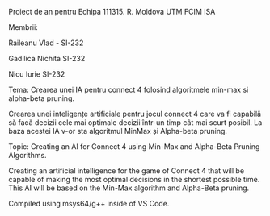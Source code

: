 Proiect de an pentru Echipa 111315.
R. Moldova UTM FCIM ISA

Membrii:

Raileanu Vlad - SI-232

Gadilica Nichita SI-232

Nicu Iurie SI-232

Tema: Crearea unei IA pentru connect 4 folosind algoritmele min-max si alpha-beta pruning.

Crearea unei inteligențe artificiale pentru jocul connect 4 care va fi capabilă să facă decizii cele mai optimale decizii într-un timp cât mai scurt posibil.
La baza acestei IA v-or sta algoritmul MinMax și Alpha-beta pruning.

Topic: Creating an AI for Connect 4 using Min-Max and Alpha-Beta Pruning Algorithms.

Creating an artificial intelligence for the game of Connect 4 that will be capable of making the most optimal decisions in the shortest possible time.
This AI will be based on the Min-Max algorithm and Alpha-Beta pruning.

Compiled using msys64/g++ inside of VS Code.
